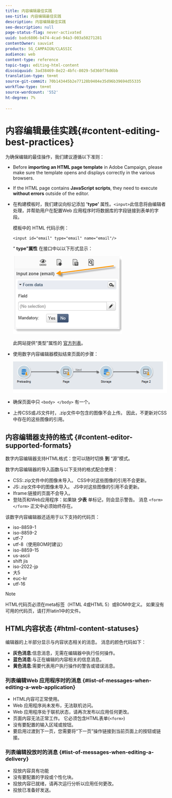 ```yaml
---
title: 内容编辑最佳实践
seo-title: 内容编辑最佳实践
description: 内容编辑最佳实践
seo-description: null
page-status-flag: never-activated
uuid: badc6806-b474-4cad-94a3-003a50271281
contentOwner: sauviat
products: SG_CAMPAIGN/CLASSIC
audience: web
content-type: reference
topic-tags: editing-html-content
discoiquuid: 3ad38469-8e22-4bfc-8029-5d360f76d6bb
translation-type: tm+mt
source-git-commit: 70b143445b2e77128b9404e35d96b39694d55335
workflow-type: tm+mt
source-wordcount: '552'
ht-degree: 7%

---
```



# 内容编辑最佳实践{#content-editing-best-practices}

为确保编辑的最佳操作，我们建议遵循以下准则：

* Before **importing an HTML page template** in Adobe Campaign, please make sure the template opens and displays correctly in the various browsers.
* If the HTML page contains **JavaScript scripts**, they need to execute **without errors** outside of the editor.
* 在构建模板时，我们建议向标记添加 **&#39;type’** 属性。`<input>`此信息将由编辑者处理，并帮助用户在配置Web 应用程序时将数据库的字段链接到表单的字段。

   模板中的 HTML 代码示例：

   ```
   <input id="email" type="email" name="email"/>
   ```

   “ **type”属性** 在接口中以以下形式显示：

   ![](assets/dce_sidebar_inputtypechanges.png)

   此网站提供“类型”属性的 [官方列表](https://www.w3schools.com/tags/att_input_type.asp)。

* 使用数字内容编辑器模拟结束页面的步骤：

   ![](assets/dce_enchainement.png)

* 确保页面中只 `<body> </body>` 有一个。
* 上传CSS或JS文件时，.zip文件中包含的图像不会上传。 因此，不更新对CSS中存在的这些图像的引用。

## 内容编辑器支持的格式 {#content-editor-supported-formats}

数字内容编辑器支持HTML格式：您可以随时切换 **到** “源”模式。

数字内容编辑器的导入函数与以下支持的格式配合使用：

* CSS:.zip文件中的图像未导入。 CSS中对这些图像的引用不会更新。
* JS:.zip文件中的图像未导入。 JS中对这些图像的引用不会更新。
* Iframe:链接的页面不会导入。
* 登陆页和Web应用程序：如果缺 **少表** 单标记，则会显示警告。 消息 `<form> </form>` 正文中必须始终存在。

该数字内容编辑器还适用于以下支持的代码页：

* iso-8859-1
* iso-8859-2
* utf-7
* utf-8（使用BOM时建议）
* iso-8859-15
* us-ascii
* shift jis
* iso-2022-jp
* 大5
* euc-kr
* utf-16

>[!NOTE]
>
>HTML代码页必须在meta标签（HTML 4或HTML 5）或BOM中定义。 如果没有可用的代码页，请打开latin1中的文件。

## HTML内容状态 {#html-content-statuses}

编辑器的上半部分显示与内容状态相关的消息。 消息的颜色代码如下：

* **灰色消息**:信息消息，无需在编辑器中执行任何操作。
* **蓝色消息**:与正在编辑的内容相关的信息消息。
* **黄色消息**:需要代表用户执行操作的警告或错误消息。

### 列表编辑Web 应用程序时的消息 {#list-of-messages-when-editing-a-web-application}

* HTML内容可正常使用。
* Web 应用程序尚未发布，无法联机访问。
* Web 应用程序处于联机状态，请再次发布以应用任何更改。
* 页面内容无法正常工作。 它必须包含HTML表单(`<form>`)
* 没有要配置的输入区域或按钮。
* 要启用过渡到下一页，您需要将“下一页”操作链接到当前页面上的按钮或链接。

### 列表编辑投放时的消息 {#list-of-messages-when-editing-a-delivery}

* 投放内容具有功能
* 没有要配置的字段或个性化块。
* 投放内容已就绪，请再次运行分析以应用任何更改。
* 投放已准备好发送。

